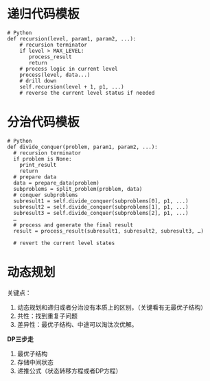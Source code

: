 # 递归代码模板
```
# Python
def recursion(level, param1, param2, ...): 
    # recursion terminator 
    if level > MAX_LEVEL: 
	   process_result 
	   return 
    # process logic in current level 
    process(level, data...) 
    # drill down 
    self.recursion(level + 1, p1, ...) 
    # reverse the current level status if needed
```

# 分治代码模板
```
# Python
def divide_conquer(problem, param1, param2, ...): 
  # recursion terminator 
  if problem is None: 
	print_result 
	return 
  # prepare data 
  data = prepare_data(problem) 
  subproblems = split_problem(problem, data) 
  # conquer subproblems 
  subresult1 = self.divide_conquer(subproblems[0], p1, ...) 
  subresult2 = self.divide_conquer(subproblems[1], p1, ...) 
  subresult3 = self.divide_conquer(subproblems[2], p1, ...) 
  …
  # process and generate the final result 
  result = process_result(subresult1, subresult2, subresult3, …)
	
  # revert the current level states
```

# 动态规划

关键点：
1. 动态规划和递归或者分治没有本质上的区别，（关键看有无最优子结构）
2. 共性：找到重复子问题
3. 差异性：最优子结构、中途可以淘汰次优解。


**DP三步走**
1. 最优子结构
2. 存储中间状态
3. 递推公式（状态转移方程或者DP方程）